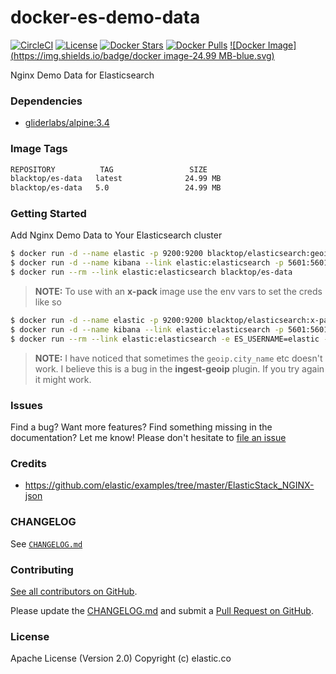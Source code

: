 docker-es-demo-data
===================

[![CircleCI](https://circleci.com/gh/blacktop/docker-es-demo-data.png?style=shield)](https://circleci.com/gh/blacktop/docker-es-demo-data) [![License](https://img.shields.io/badge/licence-Apache%202.0-blue.svg)](http://www.apache.org/licenses/LICENSE-2.0) [![Docker Stars](https://img.shields.io/docker/stars/blacktop/es-data.svg)](https://hub.docker.com/r/blacktop/es-data/) [![Docker Pulls](https://img.shields.io/docker/pulls/blacktop/es-data.svg)](https://hub.docker.com/r/blacktop/es-data/) [![Docker Image](https://img.shields.io/badge/docker image-24.99 MB-blue.svg)](https://hub.docker.com/r/blacktop/es-data/)

Nginx Demo Data for Elasticsearch

### Dependencies

-	[gliderlabs/alpine:3.4](https://index.docker.io/_/gliderlabs/alpine/)

### Image Tags

```bash
REPOSITORY          TAG                 SIZE
blacktop/es-data   latest              24.99 MB
blacktop/es-data   5.0                 24.99 MB
```

### Getting Started

Add Nginx Demo Data to Your Elasticsearch cluster

```bash
$ docker run -d --name elastic -p 9200:9200 blacktop/elasticsearch:geoip
$ docker run -d --name kibana --link elastic:elasticsearch -p 5601:5601 blacktop/kibana
$ docker run --rm --link elastic:elasticsearch blacktop/es-data
```

> **NOTE:** To use with an **x-pack** image use the env vars to set the creds like so

```bash
$ docker run -d --name elastic -p 9200:9200 blacktop/elasticsearch:x-pack
$ docker run -d --name kibana --link elastic:elasticsearch -p 5601:5601 blacktop/kibana:x-pack
$ docker run --rm --link elastic:elasticsearch -e ES_USERNAME=elastic -e ES_PASSWORD=changeme blacktop/es-data
```

> **NOTE:** I have noticed that sometimes the `geoip.city_name` etc doesn't work.  I believe this is a bug in the **ingest-geoip** plugin.  If you try again it might work.

### Issues

Find a bug? Want more features? Find something missing in the documentation? Let me know! Please don't hesitate to [file an issue](https://github.com/blacktop/docker-es-demo-data/issues/new)

### Credits

-	https://github.com/elastic/examples/tree/master/ElasticStack_NGINX-json

### CHANGELOG

See [`CHANGELOG.md`](https://github.com/blacktop/docker-es-demo-data/blob/master/CHANGELOG.md)

### Contributing

[See all contributors on GitHub](https://github.com/blacktop/docker-es-demo-data/graphs/contributors).

Please update the [CHANGELOG.md](https://github.com/blacktop/docker-es-demo-data/blob/master/CHANGELOG.md) and submit a [Pull Request on GitHub](https://help.github.com/articles/using-pull-requests/).

### License

Apache License (Version 2.0) Copyright (c) elastic.co
